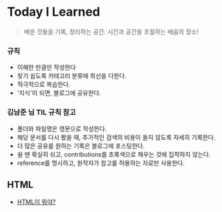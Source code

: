# Today I Learned
>배운 것들을 기록, 정리하는 공간. 시간과 공간을 초월하는 배움의 장소!

### 규칙
- 이해한 만큼만 작성한다
- 찾기 쉽도록 카테고리 분류에 최선을 다한다.
- 적극적으로 복습한다.
- '지식'이 되면, 블로그에 공유한다.

### 김남준 님 TIL 규칙 참고
- 폴더와 파일명은 영문으로 작성한다.
- 해당 문서를 다시 봤을 때, 추가적인 검색의 비용이 들지 않도록 자세히 기록한다.
- 더 많은 공유를 원하는 기록은 블로그에 포스팅한다.
- 쉴 땐 확실히 쉬고, contributions를 초록색으로 채우는 것에 집착하지 않는다.
- reference를 명시하고, 원작자가 참고를 허용하는 자료만 사용한다.

## HTML
- [HTML이 뭐야?](https://github.com/zuniscool/TIL/blob/main/HTML/What-is-HTML.md)
